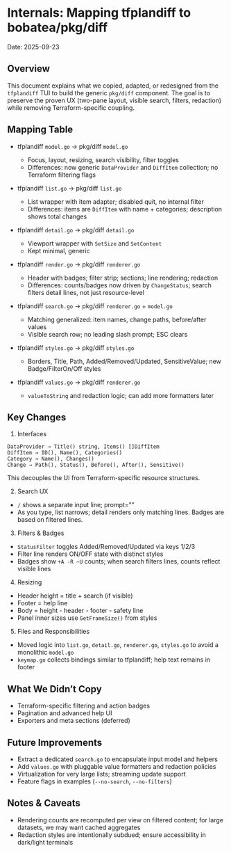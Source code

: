 # Internals: Mapping tfplandiff to bobatea/pkg/diff

Date: 2025-09-23

## Overview

This document explains what we copied, adapted, or redesigned from the `tfplandiff` TUI to build the generic `pkg/diff` component. The goal is to preserve the proven UX (two-pane layout, visible search, filters, redaction) while removing Terraform-specific coupling.

## Mapping Table

- tfplandiff `model.go` → pkg/diff `model.go`
  - Focus, layout, resizing, search visibility, filter toggles
  - Differences: now generic `DataProvider` and `DiffItem` collection; no Terraform filtering flags

- tfplandiff `list.go` → pkg/diff `list.go`
  - List wrapper with item adapter; disabled quit, no internal filter
  - Differences: items are `DiffItem` with name + categories; description shows total changes

- tfplandiff `detail.go` → pkg/diff `detail.go`
  - Viewport wrapper with `SetSize` and `SetContent`
  - Kept minimal, generic

- tfplandiff `render.go` → pkg/diff `renderer.go`
  - Header with badges; filter strip; sections; line rendering; redaction
  - Differences: counts/badges now driven by `ChangeStatus`; search filters detail lines, not just resource-level

- tfplandiff `search.go` → pkg/diff `renderer.go` + `model.go`
  - Matching generalized: item names, change paths, before/after values
  - Visible search row; no leading slash prompt; ESC clears

- tfplandiff `styles.go` → pkg/diff `styles.go`
  - Borders, Title, Path, Added/Removed/Updated, SensitiveValue; new Badge/FilterOn/Off styles

- tfplandiff `values.go` → pkg/diff `renderer.go`
  - `valueToString` and redaction logic; can add more formatters later

## Key Changes

1) Interfaces
```
DataProvider → Title() string, Items() []DiffItem
DiffItem → ID(), Name(), Categories()
Category → Name(), Changes()
Change → Path(), Status(), Before(), After(), Sensitive()
```
This decouples the UI from Terraform-specific resource structures.

2) Search UX
- `/` shows a separate input line; prompt=""
- As you type, list narrows; detail renders only matching lines. Badges are based on filtered lines.

3) Filters & Badges
- `StatusFilter` toggles Added/Removed/Updated via keys 1/2/3
- Filter line renders ON/OFF state with distinct styles
- Badges show `+A -R ~U` counts; when search filters lines, counts reflect visible lines

4) Resizing
- Header height = title + search (if visible)
- Footer = help line
- Body = height - header - footer - safety line
- Panel inner sizes use `GetFrameSize()` from styles

5) Files and Responsibilities
- Moved logic into `list.go`, `detail.go`, `renderer.go`, `styles.go` to avoid a monolithic `model.go`
- `keymap.go` collects bindings similar to tfplandiff; help text remains in footer

## What We Didn’t Copy

- Terraform-specific filtering and action badges
- Pagination and advanced help UI
- Exporters and meta sections (deferred)

## Future Improvements

- Extract a dedicated `search.go` to encapsulate input model and helpers
- Add `values.go` with pluggable value formatters and redaction policies
- Virtualization for very large lists; streaming update support
- Feature flags in examples (`--no-search`, `--no-filters`)

## Notes & Caveats

- Rendering counts are recomputed per view on filtered content; for large datasets, we may want cached aggregates
- Redaction styles are intentionally subdued; ensure accessibility in dark/light terminals


